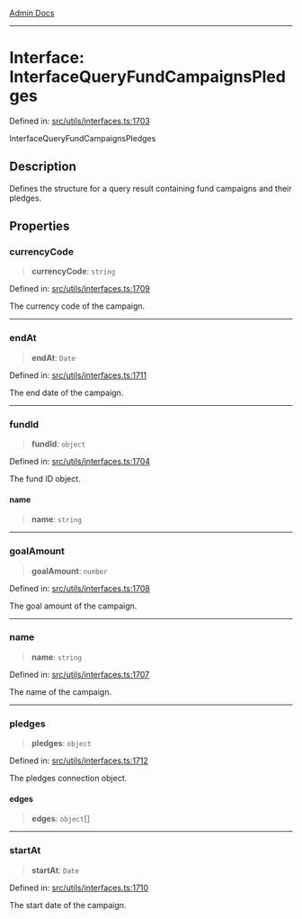 [Admin Docs](/)

---

# Interface: InterfaceQueryFundCampaignsPledges

Defined in: [src/utils/interfaces.ts:1703](https://github.com/PalisadoesFoundation/talawa-admin/blob/main/src/utils/interfaces.ts#L1703)

InterfaceQueryFundCampaignsPledges

## Description

Defines the structure for a query result containing fund campaigns and their pledges.

## Properties

### currencyCode

> **currencyCode**: `string`

Defined in: [src/utils/interfaces.ts:1709](https://github.com/PalisadoesFoundation/talawa-admin/blob/main/src/utils/interfaces.ts#L1709)

The currency code of the campaign.

---

### endAt

> **endAt**: `Date`

Defined in: [src/utils/interfaces.ts:1711](https://github.com/PalisadoesFoundation/talawa-admin/blob/main/src/utils/interfaces.ts#L1711)

The end date of the campaign.

---

### fundId

> **fundId**: `object`

Defined in: [src/utils/interfaces.ts:1704](https://github.com/PalisadoesFoundation/talawa-admin/blob/main/src/utils/interfaces.ts#L1704)

The fund ID object.

#### name

> **name**: `string`

---

### goalAmount

> **goalAmount**: `number`

Defined in: [src/utils/interfaces.ts:1708](https://github.com/PalisadoesFoundation/talawa-admin/blob/main/src/utils/interfaces.ts#L1708)

The goal amount of the campaign.

---

### name

> **name**: `string`

Defined in: [src/utils/interfaces.ts:1707](https://github.com/PalisadoesFoundation/talawa-admin/blob/main/src/utils/interfaces.ts#L1707)

The name of the campaign.

---

### pledges

> **pledges**: `object`

Defined in: [src/utils/interfaces.ts:1712](https://github.com/PalisadoesFoundation/talawa-admin/blob/main/src/utils/interfaces.ts#L1712)

The pledges connection object.

#### edges

> **edges**: `object`[]

---

### startAt

> **startAt**: `Date`

Defined in: [src/utils/interfaces.ts:1710](https://github.com/PalisadoesFoundation/talawa-admin/blob/main/src/utils/interfaces.ts#L1710)

The start date of the campaign.
